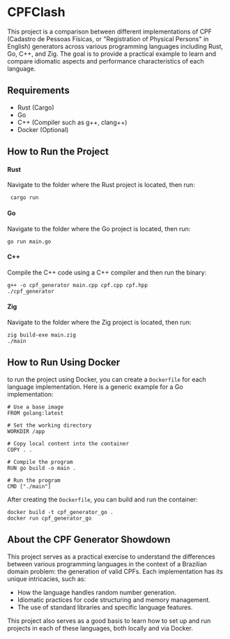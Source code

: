 # CPFClash
This project is a comparison between different implementations of CPF (Cadastro de Pessoas Físicas, or "Registration of Physical Persons" in English) generators across various programming languages including Rust, Go, C++, and Zig. The goal is to provide a practical example to learn and compare idiomatic aspects and performance characteristics of each language.

## Requirements

* Rust (Cargo)
* Go
* C++ (Compiler such as g++, clang++)
* Docker (Optional)
  
## How to Run the Project

 #### Rust
  
  Navigate to the folder where the Rust project is located, then run:
 ```shell
  cargo run
 ```
 #### Go

Navigate to the folder where the Go project is located, then run:

```shell
go run main.go
```
#### C++
Compile the C++ code using a C++ compiler and then run the binary:

```shell
g++ -o cpf_generator main.cpp cpf.cpp cpf.hpp
./cpf_generator
```
#### Zig

Navigate to the folder where the Zig project is located, then run:

```shell
zig build-exe main.zig
./main
```
## How to Run Using Docker

to run the project using Docker, you can create a `Dockerfile` for each language implementation. Here is a generic example for a Go implementation:


```shell
# Use a base image
FROM golang:latest

# Set the working directory
WORKDIR /app

# Copy local content into the container
COPY . .

# Compile the program
RUN go build -o main .

# Run the program
CMD ["./main"]
```
After creating the `Dockerfile`, you can build and run the container:

```shell
docker build -t cpf_generator_go .
docker run cpf_generator_go
```

## About the CPF Generator Showdown

This project serves as a practical exercise to understand the differences between various programming languages in the context of a Brazilian domain problem: the generation of valid CPFs. Each implementation has its unique intricacies, such as:

* How the language handles random number generation.
* Idiomatic practices for code structuring and memory management.
* The use of standard libraries and specific language features.

This project also serves as a good basis to learn how to set up and run projects in each of these languages, both locally and via Docker.
